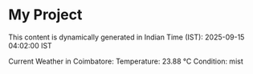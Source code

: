 # My Project

This content is dynamically generated in Indian Time (IST): 2025-09-15 04:02:00 IST


Current Weather in Coimbatore:
Temperature: 23.88 °C
Condition: mist
